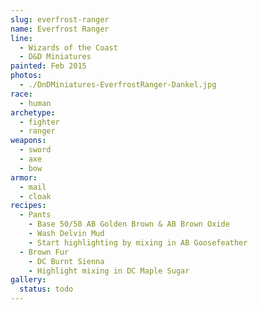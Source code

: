 ```yaml
---
slug: everfrost-ranger
name: Everfrost Ranger
line:
  - Wizards of the Coast
  - D&D Miniatures
painted: Feb 2015
photos:
  - ./DnDMiniatures-EverfrostRanger-Dankel.jpg
race:
  - human
archetype:
  - fighter
  - ranger
weapons:
  - sword
  - axe
  - bow
armor:
  - mail
  - cloak
recipes:
  - Pants
    - Base 50/50 AB Golden Brown & AB Brown Oxide
    - Wash Delvin Mud
    - Start highlighting by mixing in AB Goosefeather
  - Brown Fur
    - DC Burnt Sienna
    - Highlight mixing in DC Maple Sugar
gallery:
  status: todo
---
```

